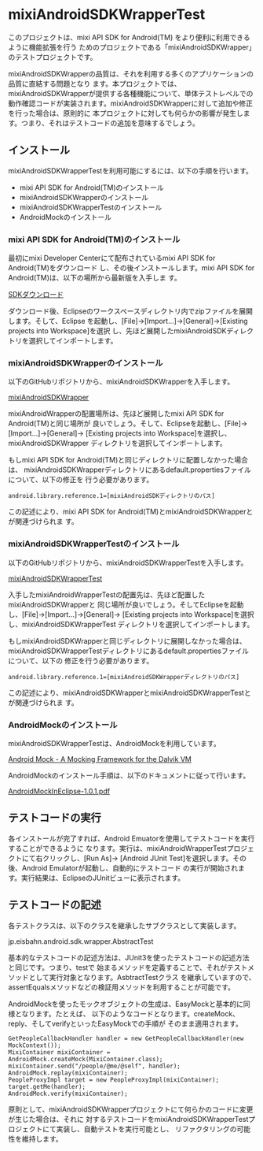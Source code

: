 # mixiAndroidSDKWrapperTest

このプロジェクトは、mixi API SDK for Android(TM) をより便利に利用できるように機能拡張を行う
ためのプロジェクトである「mixiAndroidSDKWrapper」のテストプロジェクトです。

mixiAndroidSDKWrapperの品質は、それを利用する多くのアプリケーションの品質に直結する問題となり
ます。本プロジェクトでは、mixiAndroidSDKWrapperが提供する各種機能について、単体テストレベルでの
動作確認コードが実装されます。mixiAndroidSDKWrapperに対して追加や修正を行った場合は、原則的に
本プロジェクトに対しても何らかの影響が発生します。つまり、それはテストコードの追加を意味するでしょう。

## インストール

mixiAndroidSDKWrapperTestを利用可能にするには、以下の手順を行います。

 * mixi API SDK for Android(TM)のインストール
 * mixiAndroidSDKWrapperのインストール
 * mixiAndroidSDKWrapperTestのインストール
 * AndroidMockのインストール

### mixi API SDK for Android(TM)のインストール

最初にmixi Developer Centerにて配布されているmixi API SDK for Android(TM)をダウンロード
し、その後インストールします。mixi API SDK for Android(TM)は、以下の場所から最新版を入手しま
す。

[SDKダウンロード](http://developer.mixi.co.jp/appli/spec/android/download/)

ダウンロード後、Eclipseのワークスペースディレクトリ内でzipファイルを展開します。そして、Eclipse
を起動し、[File]->[Import...]->[General]->[Existing projects into Workspace]を選択
し、先ほど展開したmixiAndroidSDKディレクトリを選択してインポートします。

### mixiAndroidSDKWrapperのインストール

以下のGitHubリポジトリから、mixiAndroidSDKWrapperを入手します。

[mixiAndroidSDKWrapper](https://github.com/yoichiro/mixiAndroidSDKWrapper)

mixiAndroidWrapperの配置場所は、先ほど展開したmixi API SDK for Android(TM)と同じ場所が
良いでしょう。そして、Eclipseを起動し、[File]->[Import...]->[General]->
[Existing projects into Workspace]を選択し、mixiAndroidSDKWrapper
ディレクトリを選択してインポートします。

もしmixi API SDK for Android(TM)と同じディレクトリに配置しなかった場合は、
mixiAndroidSDKWrapperディレクトリにあるdefault.propertiesファイルについて、以下の修正を
行う必要があります。

    android.library.reference.1=[mixiAndroidSDKディレクトリのパス]

この記述により、mixi API SDK for Android(TM)とmixiAndroidSDKWrapperとが関連づけられま
す。

### mixiAndroidSDKWrapperTestのインストール

以下のGitHubリポジトリから、mixiAndroidSDKWrapperTestを入手します。

[mixiAndroidSDKWrapperTest](https://github.com/yoichiro/mixiAndroidSDKWrapperTest)

入手したmixiAndroidWrapperTestの配置先は、先ほど配置したmixiAndroidSDKWrapperと
同じ場所が良いでしょう。そしてEclipseを起動し、[File]->[Import...]->[General]->
[Existing projects into Workspace]を選択し、mixiAndroidSDKWrapperTest
ディレクトリを選択してインポートします。

もしmixiAndroidSDKWrapperと同じディレクトリに展開しなかった場合は、
mixiAndroidSDKWrapperTestディレクトリにあるdefault.propertiesファイルについて、以下の
修正を行う必要があります。

    android.library.reference.1=[mixiAndroidSDKWrapperディレクトリのパス]

この記述により、mixiAndroidSDKWrapperとmixiAndroidSDKWrapperTestとが関連づけられま
す。

### AndroidMockのインストール

mixiAndroidSDKWrapperTestは、AndroidMockを利用しています。

[Android Mock - A Mocking Framework for the Dalvik VM](http://code.google.com/p/android-mock/)

AndroidMockのインストール手順は、以下のドキュメントに従って行います。

[AndroidMockInEclipse-1.0.1.pdf](http://code.google.com/p/android-mock/downloads/detail?name=AndroidMockInEclipse-1.0.1.pdf)

## テストコードの実行

各インストールが完了すれば、Android Emuatorを使用してテストコードを実行することができるように
なります。実行は、mixiAndroidWrapperTestプロジェクトにて右クリックし、[Run As]->
[Android JUnit Test]を選択します。その後、Android Emulatorが起動し、自動的にテストコード
の実行が開始されます。実行結果は、EclipseのJUnitビューに表示されます。

## テストコードの記述

各テストクラスは、以下のクラスを継承したサブクラスとして実装します。

 jp.eisbahn.android.sdk.wrapper.AbstractTest

基本的なテストコードの記述方法は、JUnit3を使ったテストコードの記述方法と同じです。つまり、testで
始まるメソッドを定義することで、それがテストメソッドとして実行対象となります。AsbtractTestクラス
を継承していますので、assertEqualsメソッドなどの検証用メソッドを利用することが可能です。

AndroidMockを使ったモックオブジェクトの生成は、EasyMockと基本的に同様となります。たとえば、
以下のようなコードとなります。createMock、reply、そしてverifyといったEasyMockでの手順が
そのまま適用されます。

    GetPeopleCallbackHandler handler = new GetPeopleCallbackHandler(new MockContext());
    MixiContainer mixiContainer = AndroidMock.createMock(MixiContainer.class);
    mixiContainer.send("/people/@me/@self", handler);
    AndroidMock.replay(mixiContainer);
    PeopleProxyImpl target = new PeopleProxyImpl(mixiContainer);
    target.getMe(handler);
    AndroidMock.verify(mixiContainer);

原則として、mixiAndroidSDKWrapperプロジェクトにて何らかのコードに変更が生じた場合は、それに
対するテストコードをmixiAndroidSDKWrapperTestプロジェクトにて実装し、自動テストを実行可能とし、
リファクタリングの可能性を維持します。
